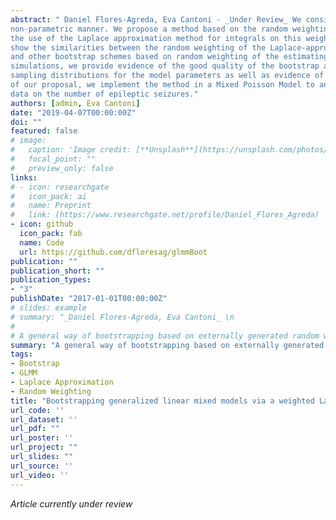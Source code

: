 ```yaml
---
abstract: " Daniel Flores-Agreda, Eva Cantoni - _Under Review_ We consider the problem of bootstrapping Generalized Linear Mixed Models for exponential families in a 
non-parametric manner. We propose a method based on the random weighting of the individual contributions to the joint distribution of outcomes and random effects and
the use of the Laplace approximation method for integrals on this weighted joint distribution. We
show the similarities between the random weighting of the Laplace-approximated log-Likelihood
and other bootstrap schemes based on random weighting of the estimating equations. Through
simulations, we provide evidence of the good quality of the bootstrap approximations of the
sampling distributions for the model parameters as well as evidence of their good finite sample properties when applied in a Mixed Logit Model. As a further illustration of the breadth
of our proposal, we implement the method in a Mixed Poisson Model to analyze longitudinal
data on the number of epileptic seizures."
authors: [admin, Eva Cantoni]
date: "2019-04-07T00:00:00Z"
doi: ""
featured: false
# image:
#   caption: 'Image credit: [**Unsplash**](https://unsplash.com/photos/s9CC2SKySJM)'
#   focal_point: ""
#   preview_only: false
links:
# - icon: researchgate
#   icon_pack: ai
#   name: Preprint
#   link: (https://www.researchgate.net/profile/Daniel_Flores_Agreda)
- icon: github
  icon_pack: fab
  name: Code
  url: https://github.com/dfloresag/glmmBoot
publication: ""
publication_short: ""
publication_types:
- "3"
publishDate: "2017-01-01T00:00:00Z"
# slides: example
# summary: "_Daniel Flores-Agreda, Eva Cantoni_ \n  
# 
# A general way of bootstrapping based on externally generated random weights and the Laplace Approximation for integrals - _Under review_ "
summary: "A general way of bootstrapping based on externally generated random weights and the Laplace Approximation for integrals - _Under review_ "
tags:
- Bootstrap 
- GLMM 
- Laplace Approximation
- Random Weighting
title: "Bootstrapping generalized linear mixed models via a weighted Laplace approximation"
url_code: ''
url_dataset: ''
url_pdf: ""
url_poster: ''
url_project: ""
url_slides: ""
url_source: ''
url_video: ''
---
```

 _Article currently under review_
